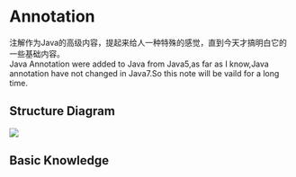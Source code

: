 # Annotation        
注解作为Java的高级内容，提起来给人一种特殊的感觉，直到今天才搞明白它的一些基础内容。         
Java Annotation were added to Java from Java5,as far as I know,Java annotation have not changed in Java7.So this note will be vaild for a long time.             

## Structure Diagram           

![](../../image/annotationstructure.png)           



## Basic Knowledge            
